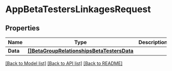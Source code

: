 # AppBetaTestersLinkagesRequest

## Properties

Name | Type | Description | Notes
------------ | ------------- | ------------- | -------------
**Data** | [**[]BetaGroupRelationshipsBetaTestersData**](BetaGroup_relationships_betaTesters_data.md) |  | 

[[Back to Model list]](../README.md#documentation-for-models) [[Back to API list]](../README.md#documentation-for-api-endpoints) [[Back to README]](../README.md)


